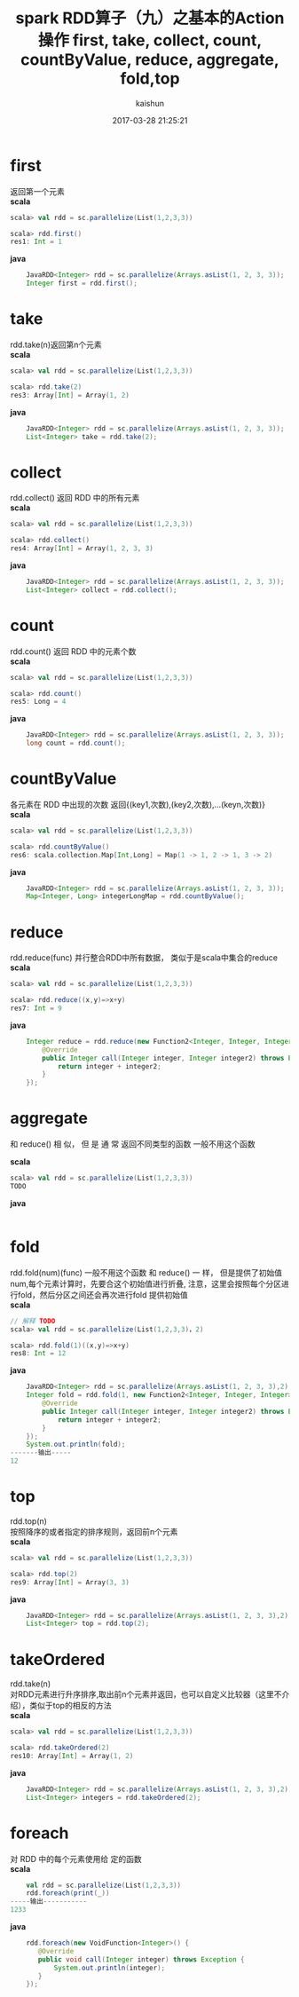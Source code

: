 ﻿---
title: spark RDD算子（九）之基本的Action操作 first, take, collect, count, countByValue, reduce, aggregate, fold,top
date: 2017-03-28 21:25:21
tags: [spark]
categories: [大数据,spark]
author: kaishun
id: 43
permalink: spark-rdd-9
---

# **first**  
返回第一个元素  
**scala**
```scala
scala> val rdd = sc.parallelize(List(1,2,3,3))

scala> rdd.first()
res1: Int = 1
```
**java**
```java
    JavaRDD<Integer> rdd = sc.parallelize(Arrays.asList(1, 2, 3, 3));
    Integer first = rdd.first();
```

# **take**
rdd.take(n)返回第n个元素  
**scala**
```scala
scala> val rdd = sc.parallelize(List(1,2,3,3))

scala> rdd.take(2)
res3: Array[Int] = Array(1, 2)
```
**java**
```java
    JavaRDD<Integer> rdd = sc.parallelize(Arrays.asList(1, 2, 3, 3));
    List<Integer> take = rdd.take(2);
```

# **collect**  
rdd.collect() 返回 RDD 中的所有元素  
**scala**
```scala
scala> val rdd = sc.parallelize(List(1,2,3,3))

scala> rdd.collect()
res4: Array[Int] = Array(1, 2, 3, 3)
```
**java**
```java
    JavaRDD<Integer> rdd = sc.parallelize(Arrays.asList(1, 2, 3, 3));
    List<Integer> collect = rdd.collect();
```


# **count**
rdd.count() 返回 RDD 中的元素个数  
**scala**
```scala
scala> val rdd = sc.parallelize(List(1,2,3,3))

scala> rdd.count()
res5: Long = 4
```
**java**
```java
    JavaRDD<Integer> rdd = sc.parallelize(Arrays.asList(1, 2, 3, 3));
    long count = rdd.count();
```
# **countByValue**
各元素在 RDD 中出现的次数 返回{(key1,次数),(key2,次数),...(keyn,次数)}  
**scala**
```scala
scala> val rdd = sc.parallelize(List(1,2,3,3))

scala> rdd.countByValue()
res6: scala.collection.Map[Int,Long] = Map(1 -> 1, 2 -> 1, 3 -> 2)
```
**java**
```java
    JavaRDD<Integer> rdd = sc.parallelize(Arrays.asList(1, 2, 3, 3));
    Map<Integer, Long> integerLongMap = rdd.countByValue();
```

# **reduce**
rdd.reduce(func)
并行整合RDD中所有数据， 类似于是scala中集合的reduce  
**scala**
```scala
scala> val rdd = sc.parallelize(List(1,2,3,3))

scala> rdd.reduce((x,y)=>x+y)
res7: Int = 9
```
**java**
```java
    Integer reduce = rdd.reduce(new Function2<Integer, Integer, Integer>() {
        @Override
        public Integer call(Integer integer, Integer integer2) throws Exception {
            return integer + integer2;
        }
    });

```

# **aggregate**
和 reduce() 相 似， 但 是 通 常
返回不同类型的函数  一般不用这个函数
 
**scala**
```scala
scala> val rdd = sc.parallelize(List(1,2,3,3))
TODO
```
**java**
```java

```

# **fold**
rdd.fold(num)(func) 一般不用这个函数
和 reduce() 一 样， 但是提供了初始值num,每个元素计算时，先要合这个初始值进行折叠, 注意，这里会按照每个分区进行fold，然后分区之间还会再次进行fold
提供初始值  
**scala**
```scala
// 解释 TODO 
scala> val rdd = sc.parallelize(List(1,2,3,3)，2)

scala> rdd.fold(1)((x,y)=>x+y)
res8: Int = 12
```
**java**
```java
    JavaRDD<Integer> rdd = sc.parallelize(Arrays.asList(1, 2, 3, 3),2);
    Integer fold = rdd.fold(1, new Function2<Integer, Integer, Integer>() {
        @Override
        public Integer call(Integer integer, Integer integer2) throws Exception {
            return integer + integer2;
        }
    });
    System.out.println(fold);
-------输出-----
12
```


# **top**
rdd.top(n)  
按照降序的或者指定的排序规则，返回前n个元素  
**scala**
```scala
scala> val rdd = sc.parallelize(List(1,2,3,3))

scala> rdd.top(2)
res9: Array[Int] = Array(3, 3)
```
**java**
```java
    JavaRDD<Integer> rdd = sc.parallelize(Arrays.asList(1, 2, 3, 3),2);
    List<Integer> top = rdd.top(2);
```

# **takeOrdered**
rdd.take(n)  
对RDD元素进行升序排序,取出前n个元素并返回，也可以自定义比较器（这里不介绍），类似于top的相反的方法  
**scala**
```scala
scala> val rdd = sc.parallelize(List(1,2,3,3))

scala> rdd.takeOrdered(2)
res10: Array[Int] = Array(1, 2)
```
**java**
```java
    JavaRDD<Integer> rdd = sc.parallelize(Arrays.asList(1, 2, 3, 3),2);
    List<Integer> integers = rdd.takeOrdered(2);
```

# **foreach**  
对 RDD 中的每个元素使用给
定的函数  
**scala**
```scala
    val rdd = sc.parallelize(List(1,2,3,3))
    rdd.foreach(print(_))
-----输出-----------
1233

```
**java**
```java
    rdd.foreach(new VoidFunction<Integer>() {
       @Override
       public void call(Integer integer) throws Exception {
           System.out.println(integer);
       }
    });
```



